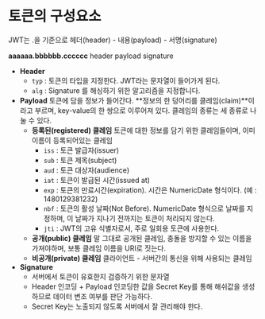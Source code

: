 # 토큰의 구성요소

JWT는 .을 기준으로 헤더(header) - 내용(payload) - 서명(signature)

**aaaaaa.bbbbbb.cccccc**
header payload signature

* **Header**
  * `typ` : 토큰의 타입을 지정한다. JWT라는 문자열이 들어가게 된다.
  * `alg` : Signature 를 해싱하기 위한 알고리즘을 지정합니다.
* **Payload**
  토큰에 담을 정보가 들어간다. **정보의 한 덩어리를 클레임(claim)**이라고 부르며, key-value의 한 쌍으로 이루어져 있다. 클레임의 종류는 세 종류로 나눌 수 있다.
  * **등록된(registered) 클레임**
    토큰에 대한 정보를 담기 위한 클레임들이며, 이미 이름이 등록되어있는 클레임
    * `iss` : 토큰 발급자(issuer)
    * `sub` : 토큰 제목(subject)
    * `aud` : 토큰 대상자(audience)
    * `iat` : 토큰이 발급된 시간(issued at)
    * `exp` : 토큰의 만료시간(expiration). 시간은 NumericDate 형식이다. (예 : 1480129381232)
    * `nbf` : 토큰의 활성 날짜(Not Before). NumericDate 형식으로 날짜를 지정하며, 이 날짜가 지나기 전까지는 토큰이 처리되지 않는다.
    * `jti` : JWT의 고유 식별자로서, 주로 일회용 토큰에 사용한다.
  * **공개(public) 클레임**
    말 그대로 공개된 클레임, 충돌을 방지할 수 있는 이름을 가져야하며, 보통 클레임 이름을 URI로 짓는다.
  * **비공개(private) 클레임**
    클라이언트 - 서버간의 통신을 위해 사용되는 클레임
* **Signature**
  * 서버에서 토큰이 유효한지 검증하기 위한 문자열
  * Header 인코딩 + Payload 인코딩한 값을 Secret Key를 통해 해쉬값을 생성하므로 데이터 변조 여부를 판단 가능하다.
  * Secret Key는 노출되지 않도록 서버에서 잘 관리해야 한다.


